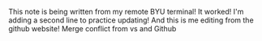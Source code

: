 This note is being written from my remote BYU terminal!
It worked! I'm adding a second line to practice updating!
And this is me editing from the github website!
Merge conflict from vs and Github
